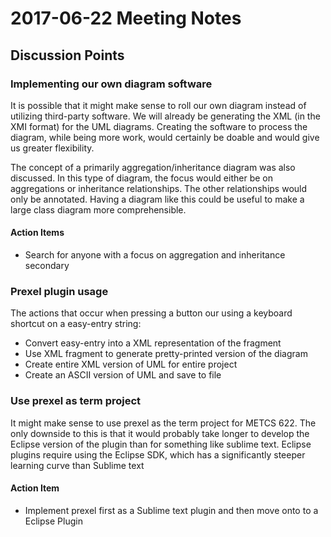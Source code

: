 # 2017-06-22 Meeting Notes

## Discussion Points

### Implementing our own diagram software

It is possible that it might make sense to roll our own diagram instead of utilizing third-party software.
We will already be generating the XML (in the XMI format) for the UML diagrams. Creating the software to
process the diagram, while being more work, would certainly be doable and would give us greater flexibility.

The concept of a primarily aggregation/inheritance diagram was also discussed. In this type of diagram,
the focus would either be on aggregations or inheritance relationships. The other relationships would only be annotated.
Having a diagram like this could be useful to make a large class diagram more comprehensible.

#### Action Items

* Search for anyone with a focus on aggregation and inheritance secondary

### Prexel plugin usage

The actions that occur when pressing a button our using a keyboard shortcut on a
easy-entry string:

* Convert easy-entry into a XML representation of the fragment
* Use XML fragment to generate pretty-printed version of the diagram
* Create entire XML version of UML for entire project
* Create an ASCII version of UML and save to file

### Use prexel as term project

It might make sense to use prexel as the term project for METCS 622. The only downside to this
is that it would probably take longer to develop the Eclipse version of the plugin than for something like
sublime text. Eclipse plugins require using the Eclipse SDK, which has a significantly steeper learning
curve than Sublime text

#### Action Item

* Implement prexel first as a Sublime text plugin and then move onto to a Eclipse Plugin
